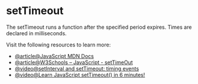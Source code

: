 # setTimeout

The setTimeout runs a function after the specified period expires. Times are declared in milliseconds.

Visit the following resources to learn more:

- [@article@JavaScript MDN Docs](https://developer.mozilla.org/en-US/docs/Web/API/setTimeout)
- [@article@W3Schools – JavaScript - setTimeOut](https://www.w3schools.com/jsref/met_win_settimeout.asp)
- [@video@setInterval and setTimeout: timing events](https://www.youtube.com/watch?v=kOcFZV3c75I)
- [@video@Learn JavaScript setTimeout() in 6 minutes!](https://www.youtube.com/watch?v=shWr5DNVeCI)